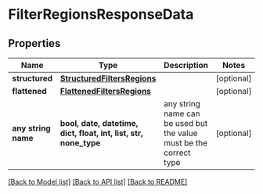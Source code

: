 # FilterRegionsResponseData


## Properties
Name | Type | Description | Notes
------------ | ------------- | ------------- | -------------
**structured** | [**StructuredFiltersRegions**](StructuredFiltersRegions.md) |  | [optional] 
**flattened** | [**FlattenedFiltersRegions**](FlattenedFiltersRegions.md) |  | [optional] 
**any string name** | **bool, date, datetime, dict, float, int, list, str, none_type** | any string name can be used but the value must be the correct type | [optional]

[[Back to Model list]](../README.md#documentation-for-models) [[Back to API list]](../README.md#documentation-for-api-endpoints) [[Back to README]](../README.md)


